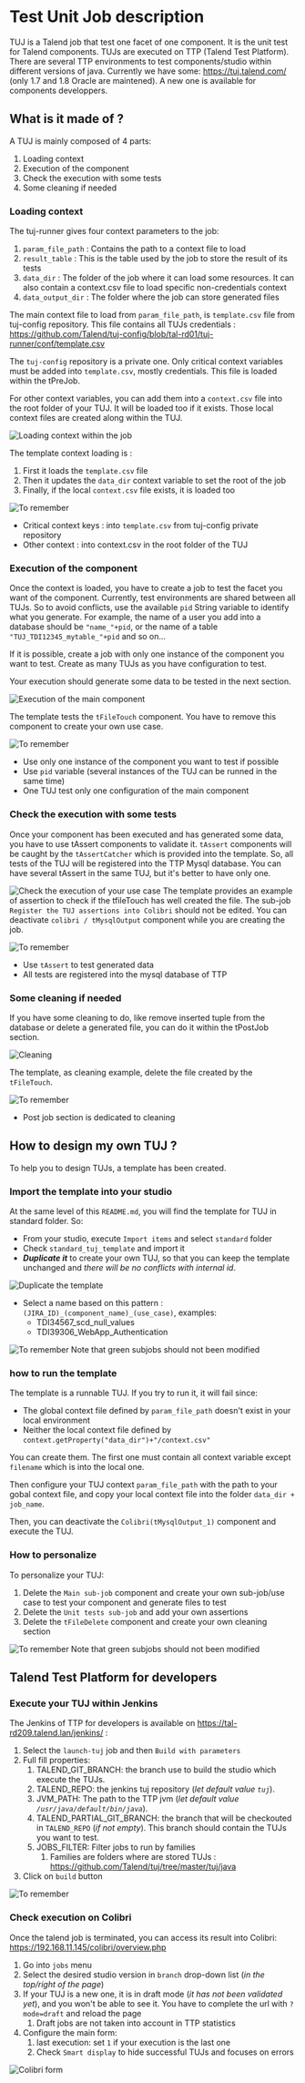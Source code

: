 # Test Unit Job description

TUJ is a Talend job that test one facet of one component. It is the unit test for Talend components. TUJs are executed on TTP (Talend Test Platform). There are several TTP environments to test components/studio within different versions of java. Currently we have some: https://tuj.talend.com/ (only 1.7 and 1.8 Oracle are maintened). A new one is available for components developpers.


## What is it made of ?
A TUJ is mainly composed of 4 parts:
1. Loading context
1. Execution of the component
1. Check the execution with some tests
1. Some cleaning if needed

### Loading context
The tuj-runner gives four context parameters to the job:
1. `param_file_path` : Contains the path to a context file to load
1. `result_table` : This is the table used by the job to store the result of its tests
1. `data_dir` : The folder of the job where it can load some resources. It can also contain a context.csv file to load specific non-credentials context 
1. `data_output_dir` : The folder where the job can store generated files

The main context file to load from `param_file_path`, is `template.csv` file from tuj-config repository. This file contains all TUJs credentials : https://github.com/Talend/tuj-config/blob/tal-rd01/tuj-runner/conf/template.csv

The `tuj-config` repository is a private one. Only critical context variables must be added into `template.csv`, mostly credentials. This file is loaded within the tPreJob.

For other context variables, you can add them into a `context.csv` file into the root folder of your TUJ. It will be loaded too if it exists. Those local context files are created along within the TUJ.

![Loading context within the job](./images/template_load_context.png)

The template context loading is :
1. First it loads the `template.csv` file
1. Then it updates the `data_dir` context variable to set the root of the job
1. Finally, if the local `context.csv` file exists, it is loaded too

![To remember](./images/warning.png)
- Critical context keys : into `template.csv` from tuj-config private repository
- Other context : into context.csv in the root folder of the TUJ

### Execution of the component

Once the context is loaded, you have to create a job to test the facet you want of the component. Currently, test environments are shared between all TUJs. So to avoid conflicts, use the available `pid` String variable to identify what you generate. For example, the name of a user you add into a database should be `"name_"+pid`, or the name of a table `"TUJ_TDI12345_mytable_"+pid` and so on...

If it is possible, create a job with only one instance of the component you want to test. Create as many TUJs as you have configuration to test.

Your execution should generate some data to be tested in the next section.

![Execution of the main component](./images/template_exec_compo.png)

The template tests the `tFileTouch` component. You have to remove this component to create your own use case.

![To remember](./images/warning.png)
- Use only one instance of the component you want to test if possible
- Use `pid` variable (several instances of the TUJ can be runned in the same time)
- One TUJ test only one configuration of the main component

### Check the execution with some tests
Once your component has been executed and has generated some data, you have to use tAssert components to validate it. `tAssert` components will be caught by the `tAssertCatcher` which is provided into the template. So, all tests of the TUJ will be registered into the TTP Mysql database. You can have several tAssert in the same TUJ, but it's better to have only one.

![Check the execution of your use case](./images/template_assert.png)
The template provides an example of assertion to check if the tfileTouch has well created the file. The sub-job `Register the TUJ assertions into Colibri` should not be edited. You can deactivate `colibri / tMysqlOutput` component while you are creating the job.

![To remember](./images/warning.png)
- Use `tAssert` to test generated data
- All tests are registered into the mysql database of TTP

### Some cleaning if needed
If you have some cleaning to do, like remove inserted tuple from the database or delete a generated file, you can do it within the tPostJob section.

![Cleaning](./images/template_clean.png)

The template, as cleaning example, delete the file created by the `tFileTouch`. 

![To remember](./images/warning.png)
- Post job section is dedicated to cleaning

## How to design my own TUJ ?
To help you to design TUJs, a template has been created.

### Import the template into your studio
At the same level of this `README.md`, you will find the template for TUJ in standard folder. So:
- From your studio, execute `Import items` and select `standard` folder
- Check `standard_tuj_template` and import it
- _**Duplicate it**_ to create your own TUJ, so that you can keep the template unchanged and _there will be no conflicts with internal id_.

![Duplicate the template](./images/template_duplicate.png)
- Select a name based on this pattern : `(JIRA_ID)_(component_name)_(use_case)`, examples:
    - TDI34567_scd_null_values
    - TDI39306_WebApp_Authentication
    
![To remember](./images/warning.png) 
Note that green subjobs should not been modified 

### how to run the template
The template is a runnable TUJ. If you try to run it, it will fail since:
- The global context file defined by `param_file_path` doesn't exist in your local environment
- Neither the local context file defined by `context.getProperty("data_dir")+"/context.csv"`

You can create them. The first one must contain all context variable except `filename` which is into the local one.

Then configure your TUJ context `param_file_path` with the path to your gobal context file, and copy your local context file into the folder `data_dir + job_name`.

Then, you can  deactivate the `Colibri(tMysqlOutput_1)` component and execute the TUJ.

### How to personalize
To personalize your TUJ:
1. Delete the `Main sub-job` component and create your own sub-job/use case to test your component and generate files to test
1. Delete the `Unit tests sub-job` and add your own assertions
1. Delete the `tFileDelete` component and create your own cleaning section

![To remember](./images/warning.png) 
Note that green subjobs should not been modified

## Talend Test Platform for developers

### Execute your TUJ within Jenkins
The Jenkins of TTP for developers is available on https://tal-rd209.talend.lan/jenkins/ : 

1. Select the `launch-tuj` job and then `Build with parameters`
1. Full fill properties:
    1. TALEND_GIT_BRANCH: the branch use to build the studio which execute the TUJs.
    1. TALEND_REPO: the jenkins tuj repository (_let default value `tuj`_).
    1. JVM_PATH: The path to the TTP jvm  (_let default value `/usr/java/default/bin/java`_).
    1. TALEND_PARTIAL_GIT_BRANCH: the branch that will be checkouted in `TALEND_REPO` (_if not empty_). This branch should contain the TUJs you want to test.
    1. JOBS_FILTER: Filter jobs to run by families
        1. Families are folders where are stored TUJs : https://github.com/Talend/tuj/tree/master/tuj/java
1. Click on `build` button

![To remember](./images/Jenkins_conf.png) 

### Check execution on Colibri
Once the talend job is terminated, you can access its result into Colibri: https://192.168.11.145/colibri/overview.php

1. Go into `jobs` menu
1. Select the desired studio version in `branch` drop-down list (_in the top/right of the page_)
1. If your TUJ is a new one, it is in draft mode (_it has not been validated yet_), and you won't be able to see it. You have to complete the url with `?mode=draft` and reload the page
    1. Draft jobs are not taken into account in TTP statistics
1. Configure the main form:
    1. last execution: set `1` if your execution is the last one
    1. Check `Smart display` to hide successful TUJs and focuses on errors
    
![Colibri form](./images/colibri.png) 
